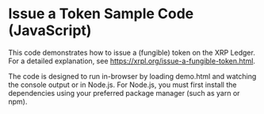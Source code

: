# Issue a Token Sample Code (JavaScript)

This code demonstrates how to issue a (fungible) token on the XRP Ledger. For a detailed explanation, see <https://xrpl.org/issue-a-fungible-token.html>.

The code is designed to run in-browser by loading <span class="code-snippet">demo.html</span> and watching the console output or in Node.js. For Node.js, you must first install the dependencies using your preferred package manager (such as <span class="code-snippet">yarn</span> or <span class="code-snippet">npm</span>).
